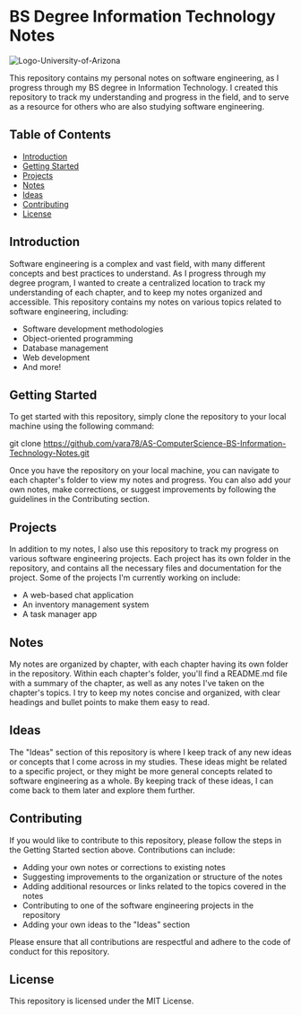 # BS Degree Information Technology Notes

![Logo-University-of-Arizona](https://user-images.githubusercontent.com/79364739/221328943-f2b34fad-5ef8-41f7-84b5-19673099e18a.jpg)

This repository contains my personal notes on software engineering, as I progress through my BS degree in Information Technology. I created this repository to track my understanding and progress in the field, and to serve as a resource for others who are also studying software engineering.

## Table of Contents
- [Introduction](#introduction)
- [Getting Started](#getting-started)
- [Projects](#projects)
- [Notes](#notes)
- [Ideas](#ideas)
- [Contributing](#contributing)
- [License](#license)

## Introduction
Software engineering is a complex and vast field, with many different concepts and best practices to understand. As I progress through my degree program, I wanted to create a centralized location to track my understanding of each chapter, and to keep my notes organized and accessible. This repository contains my notes on various topics related to software engineering, including:

- Software development methodologies
- Object-oriented programming
- Database management
- Web development
- And more!

## Getting Started
To get started with this repository, simply clone the repository to your local machine using the following command:

git clone https://github.com/vara78/AS-ComputerScience-BS-Information-Technology-Notes.git

Once you have the repository on your local machine, you can navigate to each chapter's folder to view my notes and progress. You can also add your own notes, make corrections, or suggest improvements by following the guidelines in the Contributing section.

## Projects
In addition to my notes, I also use this repository to track my progress on various software engineering projects. Each project has its own folder in the repository, and contains all the necessary files and documentation for the project. Some of the projects I'm currently working on include:

- A web-based chat application
- An inventory management system
- A task manager app

## Notes
My notes are organized by chapter, with each chapter having its own folder in the repository. Within each chapter's folder, you'll find a README.md file with a summary of the chapter, as well as any notes I've taken on the chapter's topics. I try to keep my notes concise and organized, with clear headings and bullet points to make them easy to read.

## Ideas
The "Ideas" section of this repository is where I keep track of any new ideas or concepts that I come across in my studies. These ideas might be related to a specific project, or they might be more general concepts related to software engineering as a whole. By keeping track of these ideas, I can come back to them later and explore them further.

## Contributing
If you would like to contribute to this repository, please follow the steps in the Getting Started section above. Contributions can include:

- Adding your own notes or corrections to existing notes
- Suggesting improvements to the organization or structure of the notes
- Adding additional resources or links related to the topics covered in the notes
- Contributing to one of the software engineering projects in the repository
- Adding your own ideas to the "Ideas" section

Please ensure that all contributions are respectful and adhere to the code of conduct for this repository.

## License
This repository is licensed under the MIT License.
